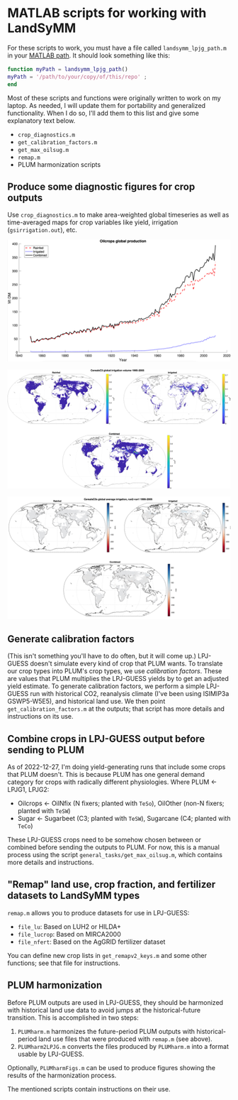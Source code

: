 # MATLAB scripts for working with LandSyMM

For these scripts to work, you must have a file called `landsymm_lpjg_path.m` in your [MATLAB path](https://www.mathworks.com/matlabcentral/answers/116177-how-to-add-a-folder-permanently-to-matlab-path). It should look something like this:

```matlab
function myPath = landsymm_lpjg_path()
myPath = '/path/to/your/copy/of/this/repo' ;
end
```

Most of these scripts and functions were originally written to work on my laptop. As needed, I will update them for portability and generalized functionality. When I do so, I'll add them to this list and give some explanatory text below.

- `crop_diagnostics.m`
- `get_calibration_factors.m`
- `get_max_oilsug.m`
- `remap.m`
- PLUM harmonization scripts

## Produce some diagnostic figures for crop outputs

Use `crop_diagnostics.m` to make area-weighted global timeseries as well as time-averaged maps for crop variables like yield, irrigation (`gsirrigation.out`), etc.

![eg_crop_diagnostics_maps](data/images/eg_crop_diagnostics_ts.png)

![eg_crop_diagnostics_maps](data/images/eg_crop_diagnostics_maps.png)



![eg_crop_diagnostics_maps_diff](data/images/eg_crop_diagnostics_maps_diff.png)

## Generate calibration factors

(This isn't something you'll have to do often, but it will come up.) LPJ-GUESS doesn't simulate every kind of crop that PLUM wants. To translate our crop types into PLUM's crop types, we use *calibration factors*. These are values that PLUM multiplies the LPJ-GUESS yields by to get an adjusted yield estimate. To generate calibration factors, we perform a simple LPJ-GUESS run with historical CO2, reanalysis climate (I've been using ISIMIP3a GSWP5-W5E5), and historical land use. We then point `get_calibration_factors.m` at the outputs; that script has more details and instructions on its use.

## Combine crops in LPJ-GUESS output before sending to PLUM

As of 2022-12-27, I'm doing yield-generating runs that include some crops that PLUM doesn't. This is because PLUM has one general demand category for crops with radically different physiologies. Where PLUM ← LPJG1, LPJG2:

- Oilcrops ← OilNfix (N fixers; planted with `TeSo`), OilOther (non-N fixers; planted with `TeSW`)
- Sugar ← Sugarbeet (C3; planted with `TeSW`), Sugarcane (C4; planted with `TeCo`)

These LPJ-GUESS crops need to be somehow chosen between or combined before sending the outputs to PLUM. For now, this is a manual process using the script `general_tasks/get_max_oilsug.m`, which contains more details and instructions.

## "Remap" land use, crop fraction, and fertilizer datasets to LandSyMM types

`remap.m` allows you to produce datasets for use in LPJ-GUESS:

- `file_lu`:  Based on LUH2 or HILDA+
- `file_lucrop`: Based on MIRCA2000
- `file_nfert`: Based on the AgGRID fertilizer dataset

You can define new crop lists in `get_remapv2_keys.m` and some other functions; see that file for instructions.

## PLUM harmonization

Before PLUM outputs are used in LPJ-GUESS, they should be harmonized with historical land use data to avoid jumps at the historical-future transition. This is accomplished in two steps:

1. `PLUMharm.m` harmonizes the future-period PLUM outputs with historical-period land use files that were produced with `remap.m` (see above).
2. `PLUMharm2LPJG.m` converts the files produced by `PLUMharm.m` into a format usable by LPJ-GUESS.

Optionally, `PLUMharmFigs.m` can be used to produce figures showing the results of the harmonization process. 

The mentioned scripts contain instructions on their use.
